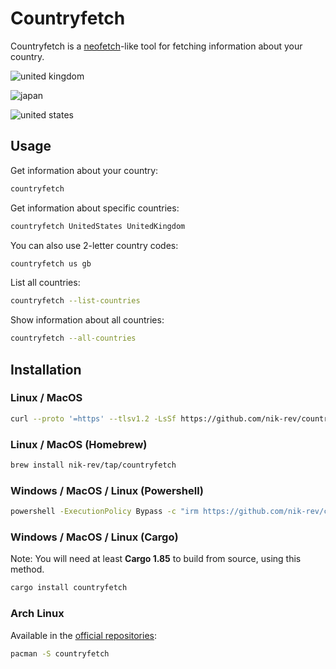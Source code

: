 # Countryfetch

Countryfetch is a [neofetch](https://github.com/dylanaraps/neofetch)-like tool for fetching information about your country.

![united kingdom](https://github.com/user-attachments/assets/4da5565b-76a2-408a-9342-4af2cb012f78)

![japan](https://github.com/user-attachments/assets/f36f1a77-4241-49e8-9179-0728e74217e2)

![united states](https://github.com/user-attachments/assets/63e15b08-7560-47d4-8d15-3f4f9962375d)

## Usage

Get information about your country:

```sh
countryfetch
```

Get information about specific countries:

```sh
countryfetch UnitedStates UnitedKingdom
```

You can also use 2-letter country codes:

```sh
countryfetch us gb
```

List all countries:

```sh
countryfetch --list-countries
```

Show information about all countries:

```sh
countryfetch --all-countries
```

## Installation

### Linux / MacOS

```sh
curl --proto '=https' --tlsv1.2 -LsSf https://github.com/nik-rev/countryfetch/releases/latest/download/countryfetch-installer.sh | sh
```

### Linux / MacOS (Homebrew)

```sh
brew install nik-rev/tap/countryfetch
```

### Windows / MacOS / Linux (Powershell)

```sh
powershell -ExecutionPolicy Bypass -c "irm https://github.com/nik-rev/countryfetch/releases/latest/download/countryfetch-installer.ps1 | iex"
```

### Windows / MacOS / Linux (Cargo)

Note: You will need at least **Cargo 1.85** to build from source, using this method.

```sh
cargo install countryfetch
```

### Arch Linux

Available in the [official repositories](https://archlinux.org/packages/extra/x86_64/countryfetch/):

```sh
pacman -S countryfetch
```
